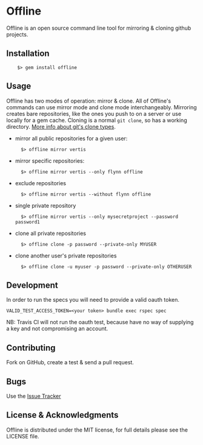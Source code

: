 # Offline

Offline is an open source command line tool for mirroring & cloning github projects.

## Installation

        $> gem install offline

## Usage

Offline has two modes of operation: mirror & clone.  All of Offline's commands can use mirror mode and clone mode interchangeably.  Mirroring creates bare repositories, like the ones you push to on a server or use locally for a gem cache.  Cloning is a normal `git clone`, so has a working directory.  [More info about git's clone types](http://stackoverflow.com/a/3960063/320438).

* mirror all public repositories for a given user:

        $> offline mirror vertis

* mirror specific repositories:

        $> offline mirror vertis --only flynn offline

* exclude repositories

        $> offline mirror vertis --without flynn offline

* single private repository

        $> offline mirror vertis --only mysecretproject --password password1

* clone all private repositories

        $> offline clone -p password --private-only MYUSER

* clone another user's private repositories

        $> offline clone -u myuser -p password --private-only OTHERUSER

## Development

In order to run the specs you will need to provide a valid oauth token.
```
VALID_TEST_ACCESS_TOKEN=<your token> bundle exec rspec spec
```

NB: Travis CI will not run the oauth test, because have no way of supplying a key and not compromising an account.

## Contributing

Fork on GitHub, create a test & send a pull request.

## Bugs

Use the [Issue Tracker](http://github.com/vertis/offline/issues)

## License & Acknowledgments

Offline is distributed under the MIT license, for full details please see the LICENSE file.
